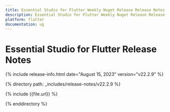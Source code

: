 ```yaml
---
title: Essential Studio for Flutter Weekly Nuget Release Release Notes  
description: Essential Studio for Flutter Weekly Nuget Release Release Notes  
platform: flutter
documentation: ug
---
```


# Essential Studio for Flutter  Release Notes  

{% include release-info.html date="August 15, 2023"  version="v22.2.9" %} 

{% directory path: _includes/release-notes/v22.2.9 %}

{% include {{file.url}} %}

{% enddirectory %}